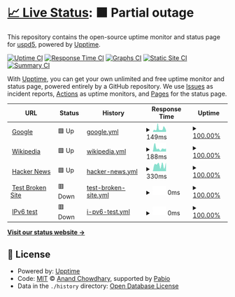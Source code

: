 # [📈 Live Status](https://demo.upptime.js.org): <!--live status--> **🟧 Partial outage**

This repository contains the open-source uptime monitor and status page for [uspd5](https://demo.upptime.js.org), powered by [Upptime](https://github.com/upptime/upptime).

[![Uptime CI](https://github.com/uspd5/stats/workflows/Uptime%20CI/badge.svg)](https://github.com/uspd5/stats/actions?query=workflow%3A%22Uptime+CI%22)
[![Response Time CI](https://github.com/uspd5/stats/workflows/Response%20Time%20CI/badge.svg)](https://github.com/uspd5/stats/actions?query=workflow%3A%22Response+Time+CI%22)
[![Graphs CI](https://github.com/uspd5/stats/workflows/Graphs%20CI/badge.svg)](https://github.com/uspd5/stats/actions?query=workflow%3A%22Graphs+CI%22)
[![Static Site CI](https://github.com/uspd5/stats/workflows/Static%20Site%20CI/badge.svg)](https://github.com/uspd5/stats/actions?query=workflow%3A%22Static+Site+CI%22)
[![Summary CI](https://github.com/uspd5/stats/workflows/Summary%20CI/badge.svg)](https://github.com/uspd5/stats/actions?query=workflow%3A%22Summary+CI%22)

With [Upptime](https://upptime.js.org), you can get your own unlimited and free uptime monitor and status page, powered entirely by a GitHub repository. We use [Issues](https://github.com/uspd5/stats/issues) as incident reports, [Actions](https://github.com/uspd5/stats/actions) as uptime monitors, and [Pages](https://demo.upptime.js.org) for the status page.

<!--start: status pages-->
<!-- This summary is generated by Upptime (https://github.com/upptime/upptime) -->
<!-- Do not edit this manually, your changes will be overwritten -->
<!-- prettier-ignore -->
| URL | Status | History | Response Time | Uptime |
| --- | ------ | ------- | ------------- | ------ |
| <img alt="" src="https://icons.duckduckgo.com/ip3/www.google.com.ico" height="13"> [Google](https://www.google.com) | 🟩 Up | [google.yml](https://github.com/uspd5/stats/commits/HEAD/history/google.yml) | <details><summary><img alt="Response time graph" src="./graphs/google/response-time-week.png" height="20"> 149ms</summary><br><a href="https://uspd5.github.io/history/google"><img alt="Response time 103" src="https://img.shields.io/endpoint?url=https%3A%2F%2Fraw.githubusercontent.com%2Fuspd5%2Fstats%2FHEAD%2Fapi%2Fgoogle%2Fresponse-time.json"></a><br><a href="https://uspd5.github.io/history/google"><img alt="24-hour response time 69" src="https://img.shields.io/endpoint?url=https%3A%2F%2Fraw.githubusercontent.com%2Fuspd5%2Fstats%2FHEAD%2Fapi%2Fgoogle%2Fresponse-time-day.json"></a><br><a href="https://uspd5.github.io/history/google"><img alt="7-day response time 149" src="https://img.shields.io/endpoint?url=https%3A%2F%2Fraw.githubusercontent.com%2Fuspd5%2Fstats%2FHEAD%2Fapi%2Fgoogle%2Fresponse-time-week.json"></a><br><a href="https://uspd5.github.io/history/google"><img alt="30-day response time 117" src="https://img.shields.io/endpoint?url=https%3A%2F%2Fraw.githubusercontent.com%2Fuspd5%2Fstats%2FHEAD%2Fapi%2Fgoogle%2Fresponse-time-month.json"></a><br><a href="https://uspd5.github.io/history/google"><img alt="1-year response time 103" src="https://img.shields.io/endpoint?url=https%3A%2F%2Fraw.githubusercontent.com%2Fuspd5%2Fstats%2FHEAD%2Fapi%2Fgoogle%2Fresponse-time-year.json"></a></details> | <details><summary><a href="https://uspd5.github.io/history/google">100.00%</a></summary><a href="https://uspd5.github.io/history/google"><img alt="All-time uptime 100.00%" src="https://img.shields.io/endpoint?url=https%3A%2F%2Fraw.githubusercontent.com%2Fuspd5%2Fstats%2FHEAD%2Fapi%2Fgoogle%2Fuptime.json"></a><br><a href="https://uspd5.github.io/history/google"><img alt="24-hour uptime 100.00%" src="https://img.shields.io/endpoint?url=https%3A%2F%2Fraw.githubusercontent.com%2Fuspd5%2Fstats%2FHEAD%2Fapi%2Fgoogle%2Fuptime-day.json"></a><br><a href="https://uspd5.github.io/history/google"><img alt="7-day uptime 100.00%" src="https://img.shields.io/endpoint?url=https%3A%2F%2Fraw.githubusercontent.com%2Fuspd5%2Fstats%2FHEAD%2Fapi%2Fgoogle%2Fuptime-week.json"></a><br><a href="https://uspd5.github.io/history/google"><img alt="30-day uptime 100.00%" src="https://img.shields.io/endpoint?url=https%3A%2F%2Fraw.githubusercontent.com%2Fuspd5%2Fstats%2FHEAD%2Fapi%2Fgoogle%2Fuptime-month.json"></a><br><a href="https://uspd5.github.io/history/google"><img alt="1-year uptime 100.00%" src="https://img.shields.io/endpoint?url=https%3A%2F%2Fraw.githubusercontent.com%2Fuspd5%2Fstats%2FHEAD%2Fapi%2Fgoogle%2Fuptime-year.json"></a></details>
| <img alt="" src="https://icons.duckduckgo.com/ip3/en.wikipedia.org.ico" height="13"> [Wikipedia](https://en.wikipedia.org) | 🟩 Up | [wikipedia.yml](https://github.com/uspd5/stats/commits/HEAD/history/wikipedia.yml) | <details><summary><img alt="Response time graph" src="./graphs/wikipedia/response-time-week.png" height="20"> 188ms</summary><br><a href="https://uspd5.github.io/history/wikipedia"><img alt="Response time 212" src="https://img.shields.io/endpoint?url=https%3A%2F%2Fraw.githubusercontent.com%2Fuspd5%2Fstats%2FHEAD%2Fapi%2Fwikipedia%2Fresponse-time.json"></a><br><a href="https://uspd5.github.io/history/wikipedia"><img alt="24-hour response time 216" src="https://img.shields.io/endpoint?url=https%3A%2F%2Fraw.githubusercontent.com%2Fuspd5%2Fstats%2FHEAD%2Fapi%2Fwikipedia%2Fresponse-time-day.json"></a><br><a href="https://uspd5.github.io/history/wikipedia"><img alt="7-day response time 188" src="https://img.shields.io/endpoint?url=https%3A%2F%2Fraw.githubusercontent.com%2Fuspd5%2Fstats%2FHEAD%2Fapi%2Fwikipedia%2Fresponse-time-week.json"></a><br><a href="https://uspd5.github.io/history/wikipedia"><img alt="30-day response time 201" src="https://img.shields.io/endpoint?url=https%3A%2F%2Fraw.githubusercontent.com%2Fuspd5%2Fstats%2FHEAD%2Fapi%2Fwikipedia%2Fresponse-time-month.json"></a><br><a href="https://uspd5.github.io/history/wikipedia"><img alt="1-year response time 212" src="https://img.shields.io/endpoint?url=https%3A%2F%2Fraw.githubusercontent.com%2Fuspd5%2Fstats%2FHEAD%2Fapi%2Fwikipedia%2Fresponse-time-year.json"></a></details> | <details><summary><a href="https://uspd5.github.io/history/wikipedia">100.00%</a></summary><a href="https://uspd5.github.io/history/wikipedia"><img alt="All-time uptime 100.00%" src="https://img.shields.io/endpoint?url=https%3A%2F%2Fraw.githubusercontent.com%2Fuspd5%2Fstats%2FHEAD%2Fapi%2Fwikipedia%2Fuptime.json"></a><br><a href="https://uspd5.github.io/history/wikipedia"><img alt="24-hour uptime 100.00%" src="https://img.shields.io/endpoint?url=https%3A%2F%2Fraw.githubusercontent.com%2Fuspd5%2Fstats%2FHEAD%2Fapi%2Fwikipedia%2Fuptime-day.json"></a><br><a href="https://uspd5.github.io/history/wikipedia"><img alt="7-day uptime 100.00%" src="https://img.shields.io/endpoint?url=https%3A%2F%2Fraw.githubusercontent.com%2Fuspd5%2Fstats%2FHEAD%2Fapi%2Fwikipedia%2Fuptime-week.json"></a><br><a href="https://uspd5.github.io/history/wikipedia"><img alt="30-day uptime 100.00%" src="https://img.shields.io/endpoint?url=https%3A%2F%2Fraw.githubusercontent.com%2Fuspd5%2Fstats%2FHEAD%2Fapi%2Fwikipedia%2Fuptime-month.json"></a><br><a href="https://uspd5.github.io/history/wikipedia"><img alt="1-year uptime 100.00%" src="https://img.shields.io/endpoint?url=https%3A%2F%2Fraw.githubusercontent.com%2Fuspd5%2Fstats%2FHEAD%2Fapi%2Fwikipedia%2Fuptime-year.json"></a></details>
| <img alt="" src="https://icons.duckduckgo.com/ip3/news.ycombinator.com.ico" height="13"> [Hacker News](https://news.ycombinator.com) | 🟩 Up | [hacker-news.yml](https://github.com/uspd5/stats/commits/HEAD/history/hacker-news.yml) | <details><summary><img alt="Response time graph" src="./graphs/hacker-news/response-time-week.png" height="20"> 330ms</summary><br><a href="https://uspd5.github.io/history/hacker-news"><img alt="Response time 301" src="https://img.shields.io/endpoint?url=https%3A%2F%2Fraw.githubusercontent.com%2Fuspd5%2Fstats%2FHEAD%2Fapi%2Fhacker-news%2Fresponse-time.json"></a><br><a href="https://uspd5.github.io/history/hacker-news"><img alt="24-hour response time 428" src="https://img.shields.io/endpoint?url=https%3A%2F%2Fraw.githubusercontent.com%2Fuspd5%2Fstats%2FHEAD%2Fapi%2Fhacker-news%2Fresponse-time-day.json"></a><br><a href="https://uspd5.github.io/history/hacker-news"><img alt="7-day response time 330" src="https://img.shields.io/endpoint?url=https%3A%2F%2Fraw.githubusercontent.com%2Fuspd5%2Fstats%2FHEAD%2Fapi%2Fhacker-news%2Fresponse-time-week.json"></a><br><a href="https://uspd5.github.io/history/hacker-news"><img alt="30-day response time 317" src="https://img.shields.io/endpoint?url=https%3A%2F%2Fraw.githubusercontent.com%2Fuspd5%2Fstats%2FHEAD%2Fapi%2Fhacker-news%2Fresponse-time-month.json"></a><br><a href="https://uspd5.github.io/history/hacker-news"><img alt="1-year response time 301" src="https://img.shields.io/endpoint?url=https%3A%2F%2Fraw.githubusercontent.com%2Fuspd5%2Fstats%2FHEAD%2Fapi%2Fhacker-news%2Fresponse-time-year.json"></a></details> | <details><summary><a href="https://uspd5.github.io/history/hacker-news">100.00%</a></summary><a href="https://uspd5.github.io/history/hacker-news"><img alt="All-time uptime 100.00%" src="https://img.shields.io/endpoint?url=https%3A%2F%2Fraw.githubusercontent.com%2Fuspd5%2Fstats%2FHEAD%2Fapi%2Fhacker-news%2Fuptime.json"></a><br><a href="https://uspd5.github.io/history/hacker-news"><img alt="24-hour uptime 100.00%" src="https://img.shields.io/endpoint?url=https%3A%2F%2Fraw.githubusercontent.com%2Fuspd5%2Fstats%2FHEAD%2Fapi%2Fhacker-news%2Fuptime-day.json"></a><br><a href="https://uspd5.github.io/history/hacker-news"><img alt="7-day uptime 100.00%" src="https://img.shields.io/endpoint?url=https%3A%2F%2Fraw.githubusercontent.com%2Fuspd5%2Fstats%2FHEAD%2Fapi%2Fhacker-news%2Fuptime-week.json"></a><br><a href="https://uspd5.github.io/history/hacker-news"><img alt="30-day uptime 100.00%" src="https://img.shields.io/endpoint?url=https%3A%2F%2Fraw.githubusercontent.com%2Fuspd5%2Fstats%2FHEAD%2Fapi%2Fhacker-news%2Fuptime-month.json"></a><br><a href="https://uspd5.github.io/history/hacker-news"><img alt="1-year uptime 100.00%" src="https://img.shields.io/endpoint?url=https%3A%2F%2Fraw.githubusercontent.com%2Fuspd5%2Fstats%2FHEAD%2Fapi%2Fhacker-news%2Fuptime-year.json"></a></details>
| <img alt="" src="https://icons.duckduckgo.com/ip3/thissitedoesnotexist.koj.co.ico" height="13"> [Test Broken Site](https://thissitedoesnotexist.koj.co) | 🟥 Down | [test-broken-site.yml](https://github.com/uspd5/stats/commits/HEAD/history/test-broken-site.yml) | <details><summary><img alt="Response time graph" src="./graphs/test-broken-site/response-time-week.png" height="20"> 0ms</summary><br><a href="https://uspd5.github.io/history/test-broken-site"><img alt="Response time 0" src="https://img.shields.io/endpoint?url=https%3A%2F%2Fraw.githubusercontent.com%2Fuspd5%2Fstats%2FHEAD%2Fapi%2Ftest-broken-site%2Fresponse-time.json"></a><br><a href="https://uspd5.github.io/history/test-broken-site"><img alt="24-hour response time 0" src="https://img.shields.io/endpoint?url=https%3A%2F%2Fraw.githubusercontent.com%2Fuspd5%2Fstats%2FHEAD%2Fapi%2Ftest-broken-site%2Fresponse-time-day.json"></a><br><a href="https://uspd5.github.io/history/test-broken-site"><img alt="7-day response time 0" src="https://img.shields.io/endpoint?url=https%3A%2F%2Fraw.githubusercontent.com%2Fuspd5%2Fstats%2FHEAD%2Fapi%2Ftest-broken-site%2Fresponse-time-week.json"></a><br><a href="https://uspd5.github.io/history/test-broken-site"><img alt="30-day response time 0" src="https://img.shields.io/endpoint?url=https%3A%2F%2Fraw.githubusercontent.com%2Fuspd5%2Fstats%2FHEAD%2Fapi%2Ftest-broken-site%2Fresponse-time-month.json"></a><br><a href="https://uspd5.github.io/history/test-broken-site"><img alt="1-year response time 0" src="https://img.shields.io/endpoint?url=https%3A%2F%2Fraw.githubusercontent.com%2Fuspd5%2Fstats%2FHEAD%2Fapi%2Ftest-broken-site%2Fresponse-time-year.json"></a></details> | <details><summary><a href="https://uspd5.github.io/history/test-broken-site">100.00%</a></summary><a href="https://uspd5.github.io/history/test-broken-site"><img alt="All-time uptime 100.00%" src="https://img.shields.io/endpoint?url=https%3A%2F%2Fraw.githubusercontent.com%2Fuspd5%2Fstats%2FHEAD%2Fapi%2Ftest-broken-site%2Fuptime.json"></a><br><a href="https://uspd5.github.io/history/test-broken-site"><img alt="24-hour uptime 100.00%" src="https://img.shields.io/endpoint?url=https%3A%2F%2Fraw.githubusercontent.com%2Fuspd5%2Fstats%2FHEAD%2Fapi%2Ftest-broken-site%2Fuptime-day.json"></a><br><a href="https://uspd5.github.io/history/test-broken-site"><img alt="7-day uptime 100.00%" src="https://img.shields.io/endpoint?url=https%3A%2F%2Fraw.githubusercontent.com%2Fuspd5%2Fstats%2FHEAD%2Fapi%2Ftest-broken-site%2Fuptime-week.json"></a><br><a href="https://uspd5.github.io/history/test-broken-site"><img alt="30-day uptime 100.00%" src="https://img.shields.io/endpoint?url=https%3A%2F%2Fraw.githubusercontent.com%2Fuspd5%2Fstats%2FHEAD%2Fapi%2Ftest-broken-site%2Fuptime-month.json"></a><br><a href="https://uspd5.github.io/history/test-broken-site"><img alt="1-year uptime 100.00%" src="https://img.shields.io/endpoint?url=https%3A%2F%2Fraw.githubusercontent.com%2Fuspd5%2Fstats%2FHEAD%2Fapi%2Ftest-broken-site%2Fuptime-year.json"></a></details>
| <img alt="" src="https://icons.duckduckgo.com/ip3/null.ico" height="13"> [IPv6 test](forwardemail.net) | 🟥 Down | [i-pv6-test.yml](https://github.com/uspd5/stats/commits/HEAD/history/i-pv6-test.yml) | <details><summary><img alt="Response time graph" src="./graphs/i-pv6-test/response-time-week.png" height="20"> 0ms</summary><br><a href="https://uspd5.github.io/history/i-pv6-test"><img alt="Response time 0" src="https://img.shields.io/endpoint?url=https%3A%2F%2Fraw.githubusercontent.com%2Fuspd5%2Fstats%2FHEAD%2Fapi%2Fi-pv6-test%2Fresponse-time.json"></a><br><a href="https://uspd5.github.io/history/i-pv6-test"><img alt="24-hour response time 0" src="https://img.shields.io/endpoint?url=https%3A%2F%2Fraw.githubusercontent.com%2Fuspd5%2Fstats%2FHEAD%2Fapi%2Fi-pv6-test%2Fresponse-time-day.json"></a><br><a href="https://uspd5.github.io/history/i-pv6-test"><img alt="7-day response time 0" src="https://img.shields.io/endpoint?url=https%3A%2F%2Fraw.githubusercontent.com%2Fuspd5%2Fstats%2FHEAD%2Fapi%2Fi-pv6-test%2Fresponse-time-week.json"></a><br><a href="https://uspd5.github.io/history/i-pv6-test"><img alt="30-day response time 0" src="https://img.shields.io/endpoint?url=https%3A%2F%2Fraw.githubusercontent.com%2Fuspd5%2Fstats%2FHEAD%2Fapi%2Fi-pv6-test%2Fresponse-time-month.json"></a><br><a href="https://uspd5.github.io/history/i-pv6-test"><img alt="1-year response time 0" src="https://img.shields.io/endpoint?url=https%3A%2F%2Fraw.githubusercontent.com%2Fuspd5%2Fstats%2FHEAD%2Fapi%2Fi-pv6-test%2Fresponse-time-year.json"></a></details> | <details><summary><a href="https://uspd5.github.io/history/i-pv6-test">100.00%</a></summary><a href="https://uspd5.github.io/history/i-pv6-test"><img alt="All-time uptime 100.00%" src="https://img.shields.io/endpoint?url=https%3A%2F%2Fraw.githubusercontent.com%2Fuspd5%2Fstats%2FHEAD%2Fapi%2Fi-pv6-test%2Fuptime.json"></a><br><a href="https://uspd5.github.io/history/i-pv6-test"><img alt="24-hour uptime 100.00%" src="https://img.shields.io/endpoint?url=https%3A%2F%2Fraw.githubusercontent.com%2Fuspd5%2Fstats%2FHEAD%2Fapi%2Fi-pv6-test%2Fuptime-day.json"></a><br><a href="https://uspd5.github.io/history/i-pv6-test"><img alt="7-day uptime 100.00%" src="https://img.shields.io/endpoint?url=https%3A%2F%2Fraw.githubusercontent.com%2Fuspd5%2Fstats%2FHEAD%2Fapi%2Fi-pv6-test%2Fuptime-week.json"></a><br><a href="https://uspd5.github.io/history/i-pv6-test"><img alt="30-day uptime 100.00%" src="https://img.shields.io/endpoint?url=https%3A%2F%2Fraw.githubusercontent.com%2Fuspd5%2Fstats%2FHEAD%2Fapi%2Fi-pv6-test%2Fuptime-month.json"></a><br><a href="https://uspd5.github.io/history/i-pv6-test"><img alt="1-year uptime 100.00%" src="https://img.shields.io/endpoint?url=https%3A%2F%2Fraw.githubusercontent.com%2Fuspd5%2Fstats%2FHEAD%2Fapi%2Fi-pv6-test%2Fuptime-year.json"></a></details>

<!--end: status pages-->

[**Visit our status website →**](https://demo.upptime.js.org)

## 📄 License

- Powered by: [Upptime](https://github.com/upptime/upptime)
- Code: [MIT](./LICENSE) © [Anand Chowdhary](https://anandchowdhary.com), supported by [Pabio](https://pabio.com)
- Data in the `./history` directory: [Open Database License](https://opendatacommons.org/licenses/odbl/1-0/)
